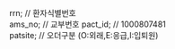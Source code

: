 rrn;         // 환자식별번호  
ams_no; // 교부번호
pact_id; // 1000807481  
patsite; // 오더구분 (O:외래,E:응급,I:입퇴원)
